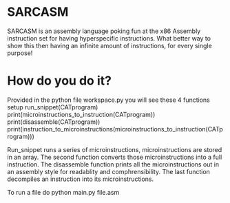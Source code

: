 # SARCASM

SARCASM is an assembly language poking fun at the x86 Assembly instruction set for having hyperspecific instructions. What better way to show this then having an infinite amount of instructions, for every single purpose!

# How do you do it?

Provided in the python file workspace.py you will see these 4 functions setup
run_snippet(CATprogram)
print(microinstructions_to_instruction(CATprogram))
print(disassemble(CATprogram))
print(instruction_to_microinstructions(microinstructions_to_instruction(CATprogram)))

Run_snippet runs a series of microinstructions, microinstructions are stored in an array. 
The second function converts those microinstructions into a full instruction. 
The disassemble function prints all the microinstructions out in an assembly style for readablity and comphrensibility.
The last function decompiles an instruction into its microinstructions.

To run a file do python main.py file.asm

